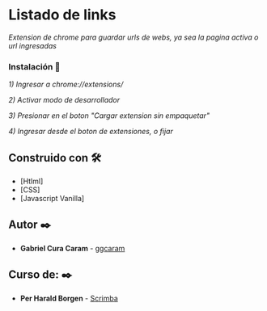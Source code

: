 # Listado de links

_Extension de chrome para guardar urls de webs, ya sea la pagina activa o url ingresadas_

### Instalación 🔧

_1) Ingresar a chrome://extensions/_

_2) Activar modo de desarrollador_

_3) Presionar en el boton "Cargar extension sin empaquetar"_

_4) Ingresar desde el boton de extensiones, o fijar_

## Construido con 🛠️

* [Htlml]
* [CSS]
* [Javascript Vanilla]

## Autor ✒️

* **Gabriel Cura Caram** - [ggcaram](https://github.com/ggcaram)

## Curso de: ✒️
* **Per Harald Borgen** - [Scrimba](https://scrimba.com/)
